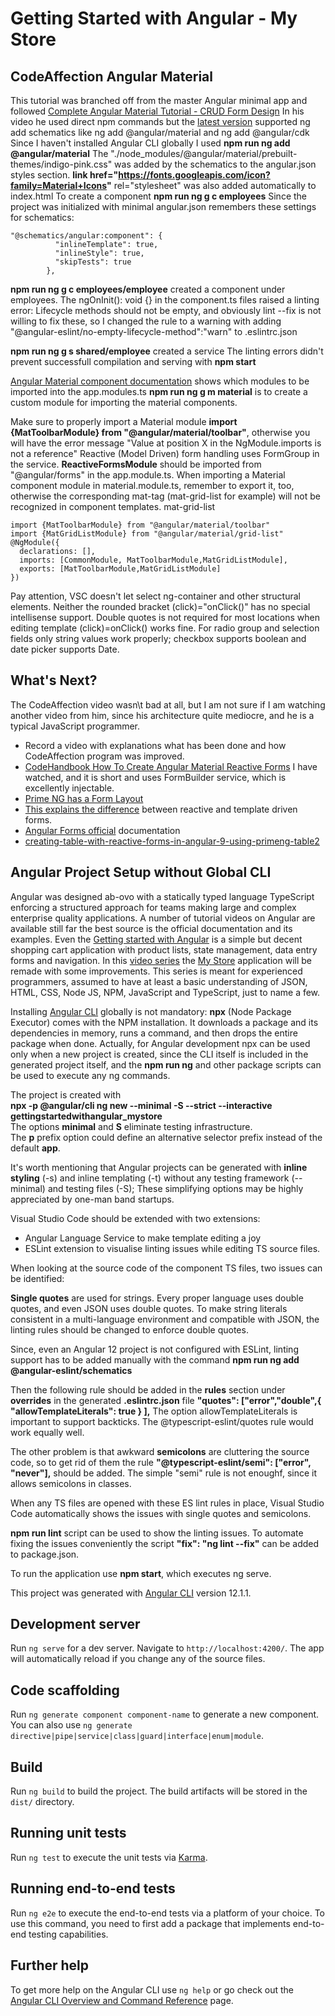# Getting Started with Angular - My Store

## CodeAffection Angular Material
This tutorial was branched off from the master Angular minimal app and followed
[Complete Angular Material Tutorial - CRUD Form Design](https://www.youtube.com/watch?v=ZGWOc37kQkw)
In his video he used direct npm commands but the [latest version](https://material.angular.io/guide/schematics) supported ng add schematics like 
ng add @angular/material and ng add @angular/cdk Since I haven't installed Angular CLI globally I used **npm run ng add @angular/material**
The "./node_modules/@angular/material/prebuilt-themes/indigo-pink.css" was added by the schematics to the angular.json styles section.
**link href="https://fonts.googleapis.com/icon?family=Material+Icons"** rel="stylesheet" was also added automatically to index.html
To create a component **npm run ng g c employees** Since the project was initialized with minimal angular.json remembers these settings for schematics:
```
"@schematics/angular:component": {
          "inlineTemplate": true,
          "inlineStyle": true,
          "skipTests": true
        },
```
**npm run ng g c employees/employee** created a component under employees.
The ngOnInit(): void {} in the component.ts files raised a linting error: Lifecycle methods should not be empty, and obviously lint --fix is not willing to fix these, so I changed the rule to a warning with adding "@angular-eslint/no-empty-lifecycle-method":"warn" to .eslintrc.json

**npm run ng g s shared/employee** created a service
The linting errors didn't prevent successfull compilation and serving with **npm start**

[Angular Material component documentation](https://material.angular.io/components/toolbar/api) shows which modules to be imported into the app.modules.ts 
**npm run ng g m material** is to create a custom module for importing the material components.

Make sure to properly import a Material module **import {MatToolbarModule} from "@angular/material/toolbar"**, otherwise you will have the error message "Value at position X in the NgModule.imports is not a reference"
Reactive (Model Driven) form handling uses FormGroup in the service. **ReactiveFormsModule** should be imported from "@angular/forms" in the app.module.ts.
When importing a Material component module in material.module.ts, remember to export it, too, otherwise the corresponding mat-tag (mat-grid-list for example) will not be recognized in component templates. mat-grid-list
```
import {MatToolbarModule} from "@angular/material/toolbar"
import {MatGridListModule} from "@angular/material/grid-list"
@NgModule({
  declarations: [],
  imports: [CommonModule, MatToolbarModule,MatGridListModule],
  exports: [MatToolbarModule,MatGridListModule]
})
```
Pay attention, VSC doesn't let select ng-container and other structural elements. Neither the rounded bracket (click)="onClick()" has no special intellisense support. Double quotes is not required for most locations when editing template (click)=onClick() works fine.
For radio group and selection fields only string values work properly; checkbox supports boolean and date picker supports Date.


## What's Next?
The CodeAffection video wasn\t bad at all, but I am not sure if I am watching another video from him, since his architecture quite mediocre, and he is a typical JavaScript programmer.
- Record a video with explanations what has been done and how CodeAffection program was improved.
- [CodeHandbook How To Create Angular Material Reactive Forms](https://www.youtube.com/watch?v=ebgnTuVNmzA) I have watched, and it is short and uses FormBuilder service, which is excellently injectable.
- [Prime NG has a Form Layout](https://primefaces.org/primeng/showcase/#/primeflex/formlayout)
- [This explains the difference](https://appdividend.com/2019/12/16/angular-form-control-example/) between reactive and template driven forms.
- [Angular Forms official](https://angular.io/guide/forms-overview) documentation
- [creating-table-with-reactive-forms-in-angular-9-using-primeng-table2](https://www.c-sharpcorner.com/article/creating-table-with-reactive-forms-in-angular-9-using-primeng-table2/)

## Angular Project Setup without Global CLI 

Angular was designed ab-ovo with a statically typed language TypeScript enforcing a structured approach for teams making large and complex enterprise quality applications. 
A number of tutorial videos on Angular are available still far the best source is the official documentation and its examples. 
Even the [Getting started with Angular](https://angular.io/start) is a simple but decent shopping cart application with product lists, state management, data entry forms and navigation. 
In this [video series](https://youtu.be/l5HqfsvrIpY) the [My Store](https://angular.io/start) application will be remade with some improvements. This series is meant for experienced programmers, assumed to have at least a basic understanding of 
JSON, HTML, CSS, Node JS, NPM, JavaScript and TypeScript, just to name a few. 

Installing [Angular CLI](https://github.com/angular/angular-cli) globally is not mandatory: **npx** (Node Package Executor) comes with the NPM installation. 
It downloads a package and its dependencies in memory, runs a command, and then drops the entire package when done. Actually, for Angular development npx can be used only when a new project is created, 
since the CLI itself is included in the generated project itself, and the **npm run ng** and other package scripts can be used to execute any ng commands. 

The project is created with  
**npx -p @angular/cli ng new --minimal -S --strict --interactive gettingstartedwithangular_mystore**  
The options **minimal** and **S** eliminate testing infrastructure.  
The **p** prefix option could define an alternative selector prefix instead of the default **app**. 

It's worth mentioning that Angular projects can be generated with **inline styling** (-s) and inline templating (-t) without any testing framework (--minimal) and testing files (-S); These simplifying options may be highly appreciated by one-man band startups. 

Visual Studio Code should be extended with two extensions: 
- Angular Language Service to make template editing a joy 
- ESLint extension to visualise linting issues while editing TS source files.

When looking at the source code of the component TS files, two issues can be identified: 

**Single quotes** are used for strings. Every proper language uses double quotes, and even JSON uses double quotes. To make string literals consistent in a multi-language environment and compatible with JSON, the linting rules should be changed to enforce double quotes. 

Since, even an Angular 12 project is not configured with ESLint, linting support has to be added manually with the command **npm run ng add @angular-eslint/schematics**

Then the following rule should be added in the **rules** section under **overrides** in the generated **.eslintrc.json** file 
**"quotes": ["error","double",{ "allowTemplateLiterals": true } ],**
The option allowTemplateLiterals is important to support backticks. 
The @typescript-eslint/quotes rule would work equally well. 

The other problem is that awkward **semicolons** are cluttering the source code, so to get rid of them the rule 
**"@typescript-eslint/semi": ["error", "never"],** should be added.
The simple "semi" rule is not enoughf, since it allows semicolons in classes. 

When any TS files are opened with these ES lint rules in place, Visual Studio Code automatically shows the issues with single quotes and semicolons. 

**npm run lint** script can be used to show the linting issues. 
To automate fixing the issues conveniently the script **"fix": "ng lint --fix"** can be added to package.json. 

To run the application use **npm start**, which executes ng serve. 

This project was generated with [Angular CLI](https://github.com/angular/angular-cli) version 12.1.1.

## Development server

Run `ng serve` for a dev server. Navigate to `http://localhost:4200/`. The app will automatically reload if you change any of the source files.

## Code scaffolding

Run `ng generate component component-name` to generate a new component. You can also use `ng generate directive|pipe|service|class|guard|interface|enum|module`.

## Build

Run `ng build` to build the project. The build artifacts will be stored in the `dist/` directory.

## Running unit tests

Run `ng test` to execute the unit tests via [Karma](https://karma-runner.github.io).

## Running end-to-end tests

Run `ng e2e` to execute the end-to-end tests via a platform of your choice. To use this command, you need to first add a package that implements end-to-end testing capabilities.

## Further help

To get more help on the Angular CLI use `ng help` or go check out the [Angular CLI Overview and Command Reference](https://angular.io/cli) page.
